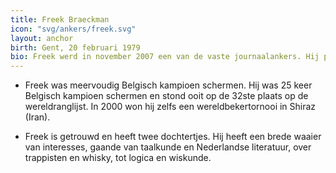 ```yaml
---
title: Freek Braeckman
icon: "svg/ankers/freek.svg"
layout: anchor
birth: Gent, 20 februari 1979
bio: Freek werd in november 2007 een van de vaste journaalankers. Hij presenteerde op 10 augustus 2012 hij voor het laatst Het Journaal.
---
```



* Freek was meervoudig Belgisch kampioen schermen. Hij was 25 keer Belgisch kampioen schermen en stond ooit op de 32ste plaats op de wereldranglijst. In 2000 won hij zelfs een wereldbekertornooi in Shiraz (Iran).


* Freek is getrouwd en heeft twee dochtertjes. Hij heeft een brede waaier van interesses, gaande van taalkunde en Nederlandse literatuur, over trappisten en whisky, tot logica en wiskunde.
